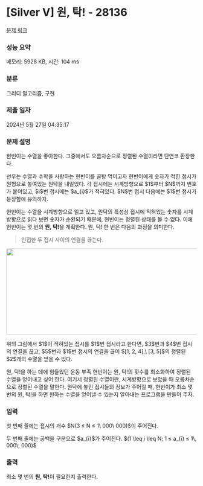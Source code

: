 # [Silver V] 원, 탁! - 28136 

[문제 링크](https://www.acmicpc.net/problem/28136) 

### 성능 요약

메모리: 5928 KB, 시간: 104 ms

### 분류

그리디 알고리즘, 구현

### 제출 일자

2024년 5월 27일 04:35:17

### 문제 설명

<p>현빈이는 수열을 좋아한다. 그중에서도 오름차순으로 정렬된 수열이라면 단연코 환장한다.</p>

<p>선우는 수열과 수학을 사랑하는 현빈이를 골탕 먹이고자 현빈이에게 숫자가 적힌 접시가 원형으로 놓여있는 원탁을 내밀었다. 각 접시에는 시계방향으로 $1$부터 $N$까지 번호가 붙어있고, $i$번 접시에는 $a_{i}$가 적혀있다. $N$번 접시 다음에는 $1$번 접시가 등장함에 유의하자.</p>

<p>현빈이는 수열을 시계방향으로 읽고 있고, 원탁의 특성상 접시에 적혀있는 숫자를 시계방향으로 읽다 보면 숫자가 순환되기 때문에, 현빈이는 정렬된 상태를 볼 수 없다. 이에 현빈이는 몇 번의 <strong>원, 탁!</strong>을 계획한다. 원, 탁! 한 번은 다음의 과정을 의미한다.</p>

<blockquote>
<p>인접한 두 접시 사이의 연결을 끊는다.</p>
</blockquote>

<p style="text-align: center;"><img alt="" src="" style="height: 228px; width: 600px;"></p>

<p>위의 그림에서 $1$이 적혀있는 접시를 $1$번 접시라고 한다면, $3$번과 $4$번 접시의 연결을 끊고, $5$번과 $1$번 접시의 연결을 끊어 $[1, 2, 4],\ [3, 5]$의 정렬된 $2$개의 수열을 얻을 수 있다.</p>

<p>원, 탁!을 하는 데에 힘들었던 운동 부족 현빈이는 원, 탁!의 횟수를 최소화하여 정렬된 수열을 얻어내고 싶어 한다. 여기서 정렬된 수열이란, 시계방향으로 보았을 때 오름차순으로 정렬된 수열을 말한다. 원탁에 놓인 접시들의 정보가 주어질 때, 현빈이가 최소 몇 번의 원, 탁!을 하면 원하는 수열을 얻어낼 수 있는지 알아내는 프로그램을 만들어 주자.</p>

### 입력 

 <p>첫 번째 줄에는 접시의 개수 $N(3 ≤ N ≤ 1\ 000\ 000)$이 주어진다.</p>

<p>두 번째 줄에는 공백을 구분으로 $a_{i}$가 주어진다. $(1 \leq i \leq N; 1 ≤ a_{i} ≤ 1\, 000\, 000)$</p>

### 출력 

 <p>최소 몇 번의 <strong>원, 탁!</strong>이 필요한지 출력한다.</p>

